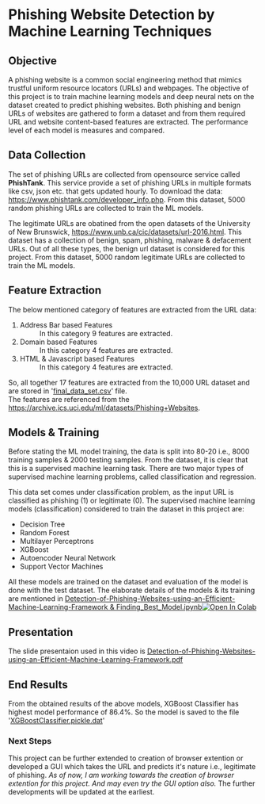 # Phishing Website Detection by Machine Learning Techniques

## Objective
A phishing website is a common social engineering method that mimics trustful uniform resource locators (URLs) and webpages. The objective of this project is to train machine learning models and deep neural nets on the dataset created to predict phishing websites. Both phishing and benign URLs of websites are gathered to form a dataset and from them required URL and website content-based features are extracted. The performance level of each model is measures and compared.

## Data Collection
The set of phishing URLs are collected from opensource service called **PhishTank**. This service provide a set of phishing URLs in multiple formats like csv, json etc. that gets updated hourly. To download the data: https://www.phishtank.com/developer_info.php. From this dataset, 5000 random phishing URLs are collected to train the ML models.

The legitimate URLs are obatined from the open datasets of the University of New Brunswick, https://www.unb.ca/cic/datasets/url-2016.html. This dataset has a collection of benign, spam, phishing, malware & defacement URLs. Out of all these types, the benign url dataset is considered for this project. From this dataset, 5000 random legitimate URLs are collected to train the ML models.

## Feature Extraction
The below mentioned category of features are extracted from the URL data:

1.   Address Bar based Features <br>
          &nbsp;&nbsp;&nbsp;&nbsp;&nbsp;&nbsp;&nbsp;&nbsp;&nbsp;&nbsp;In this category 9 features are extracted.
2.   Domain based Features<br>
          &nbsp;&nbsp;&nbsp;&nbsp;&nbsp;&nbsp;&nbsp;&nbsp;&nbsp;&nbsp;In this category 4 features are extracted.
3.   HTML & Javascript based Features<br>
          &nbsp;&nbsp;&nbsp;&nbsp;&nbsp;&nbsp;&nbsp;&nbsp;&nbsp;&nbsp;In this category 4 features are extracted.



So, all together 17 features are extracted from the 10,000 URL dataset and are stored in '[final_data_set.csv](https://github.com/Love4684/Detection-of-Phishing-Websites-using-an-Efficient-Machine-Learning-Framework/blob/main/4_Finding_Best_Model/final_data_set.csv)' file. <br>
The features are referenced from the https://archive.ics.uci.edu/ml/datasets/Phishing+Websites.

## Models & Training

Before stating the ML model training, the data is split into 80-20 i.e., 8000 training samples & 2000 testing samples. From the dataset, it is clear that this is a supervised machine learning task. There are two major types of supervised machine learning problems, called classification and regression.

This data set comes under classification problem, as the input URL is classified as phishing (1) or legitimate (0). The supervised machine learning models (classification) considered to train the dataset in this project are:

* Decision Tree
* Random Forest
* Multilayer Perceptrons
* XGBoost
* Autoencoder Neural Network
* Support Vector Machines

All these models are trained on the dataset and evaluation of the model is done with the test dataset. The elaborate details of the models & its training are mentioned in [Detection-of-Phishing-Websites-using-an-Efficient-Machine-Learning-Framework & Finding_Best_Model.ipynb](https://github.com/Love4684/Detection-of-Phishing-Websites-using-an-Efficient-Machine-Learning-Framework/blob/main/4_Finding_Best_Model/Finding_Best_Model.ipynb)[![Open In Colab](https://colab.research.google.com/assets/colab-badge.svg)](https://colab.research.google.com/github/love4684/Detection-of-Phishing-Websites-using-an-Efficient-Machine-Learning-Framework/blob/main/4_Finding_Best_Model/Finding_Best_Model.ipynb)

## Presentation


The slide presentaion used in this video is [Detection-of-Phishing-Websites-using-an-Efficient-Machine-Learning-Framework.pdf](https://github.com/Love4684/Detection-of-Phishing-Websites-using-an-Efficient-Machine-Learning-Framework/blob/main/2017BCS0035%20(1).pdf)

## End Results
From the obtained results of the above models, XGBoost Classifier has highest model performance of 86.4%. So the model is saved to the file '[XGBoostClassifier.pickle.dat](https://github.com/Love4684/Detection-of-Phishing-Websites-using-an-Efficient-Machine-Learning-Framework/blob/main/4_Finding_Best_Model/XGBoostClassifier.pickle%20(1).dat)'

### Next Steps

This project can be further extended to creation of browser extention or developed a GUI which takes the URL and predicts it's nature i.e., legitimate of phishing. *As of now, I am working towards the creation of browser extention for this project. And may even try the GUI option also.* The further developments will be updated at the earliest. 
